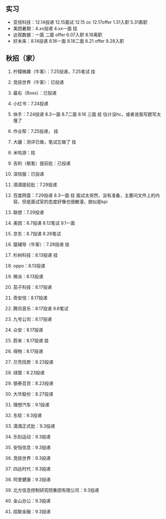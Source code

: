 

## 实习

- 亚信科技：12.14投递 12.15面试 12.15 oc 12.17offer 1.31入职 5.31离职
- 美团暑期：4.xx投递 4.xx一面 挂
- 达观数据：一面 二面 offer 6.07入职 8.18离职
- 好未来：8.14投递 8.16一面 8.18二面 8.21 offer 8.28入职

## 秋招（家）

1. 柠檬微趣（牛客）：7.25投递，7.25笔试 挂

2. 竞技世界（牛客）：已投递

3. 最右（Boss）：已投递

4. 小红书：7.24投递

5. 快手：7.24投递 8.3一面 8.7二面 8.16 三面 挂 估计没hc，或者说我写题写太慢了

6. 作业帮：7.25投递， 挂

7. 大疆：测评已做，笔试忘做了 挂

8. 米哈游：挂

9. 吉利（极氪）提前批：已投递

10. 深信服：已投递

11. 滴滴提前批：7.29投递

12. 百度网盘：7.29投递 8.3一面 挂 面试太突然，没有准备，主要问文件上的内容，但是面试官的态度好像也很散漫，貌似是kpi

13. 联想：7.29投递

14. 美团：8.7投递 8.12笔试 9.1一面

15. 京东：8.7投递 8.26笔试

16. 猿辅导（牛客）：7.28投递 挂

17. 杉树科技：8.13投递 挂

18. oppo：8.13投递

19. 微派：8.13投递

20. 茄子科技：8.17投递

21. 奇安信：8.17投递

22. 腾讯音乐：8.17投递 9.6笔试

23. 九号公司：8.17投递

24. 众安：8.17投递

25. 蔚来：8.17投递 挂

26. 得物：8.17投递

27. 贝壳找房：8.23投递

28. 绿盟：8.23投递

29. 银泰百货：8.23投递

30. 大华股份：8.27投递

31. 理想汽车：9.1投递

32. 东软：9.3投递

33. 滴滴正式批：9.3投递

34. 乐刻运动：9.3投递

35. 安恒信息：9.3投递

36. 竞技世界：9.3投递

37. 四达时代：9.3投递

38. 阿里健康：9.3投递

39. 北方信息控制研究院集团有限公司：9.3投递

40. 金山办公：9.3投递

41. 招联金融：9.3投递

    

